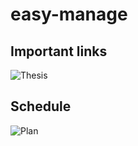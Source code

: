 # easy-manage

## Important links

![Thesis](https://docs.google.com/document/d/152ciI7MKFu_sy3RFR4vye-7bya57rnhDH_31ukkLVow/edit#)


## Schedule
![Plan](https://github.com/wojtekwanczyk/easy-manage/blob/master/images/schedule.jpg)


